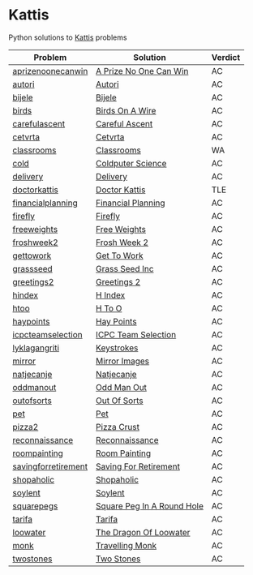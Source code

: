 # Kattis

Python solutions to [Kattis](https://open.kattis.com/) problems

Problem | Solution |Verdict
--- | --- | ---
[aprizenoonecanwin](https://open.kattis.com/problems/aprizenoonecanwin) | [A Prize No One Can Win](a_prize_no_one_can_win.py) | AC
[autori](https://open.kattis.com/problems/autori) | [Autori](autori.py) | AC
[bijele](https://open.kattis.com/problems/bijele) | [Bijele](bijele.py) | AC
[birds](https://open.kattis.com/problems/birds) | [Birds On A Wire](birds_on_a_wire.py) | AC
[carefulascent](https://open.kattis.com/problems/carefulascent) | [Careful Ascent](careful_ascent.py) | AC
[cetvrta](https://open.kattis.com/problems/cetvrta) | [Cetvrta](cetvrta.py) | AC
[classrooms](https://open.kattis.com/problems/classrooms) | [Classrooms](classrooms.py) | WA
[cold](https://open.kattis.com/problems/cold) | [Coldputer Science](coldputer_science.py) | AC
[delivery](https://open.kattis.com/problems/delivery) | [Delivery](delivery.py) | AC
[doctorkattis](https://open.kattis.com/problems/doctorkattis) | [Doctor Kattis](doctor_kattis.py) | TLE
[financialplanning](https://open.kattis.com/problems/financialplanning) | [Financial Planning](financial_planning.py) | AC
[firefly](https://open.kattis.com/problems/firefly) | [Firefly](firefly.py) | AC
[freeweights](https://open.kattis.com/problems/freeweights) | [Free Weights](free_weights.py) | AC
[froshweek2](https://open.kattis.com/problems/froshweek2) | [Frosh Week 2](frosh_week_2.py) | AC
[gettowork](https://open.kattis.com/problems/gettowork) | [Get To Work](get_to_work.py) | AC
[grassseed](https://open.kattis.com/problems/grassseed) | [Grass Seed Inc](grass_seed_inc.py) | AC
[greetings2](https://open.kattis.com/problems/greetings2) | [Greetings 2](greetings_2.py) | AC
[hindex](https://open.kattis.com/problems/hindex) | [H Index](h_index.py) | AC
[htoo](https://open.kattis.com/problems/htoo) | [H To O](h_to_o.py) | AC
[haypoints](https://open.kattis.com/problems/haypoints) | [Hay Points](hay_points.py) | AC
[icpcteamselection](https://open.kattis.com/problems/icpcteamselection) | [ICPC Team Selection](icpc_team_selection.py) | AC
[lyklagangriti](https://open.kattis.com/problems/lyklagangriti) | [Keystrokes](keystrokes.py) | AC
[mirror](https://open.kattis.com/problems/mirror) | [Mirror Images](mirror_images.py) | AC
[natjecanje](https://open.kattis.com/problems/natjecanje) | [Natjecanje](natjecanje.py) | AC
[oddmanout](https://open.kattis.com/problems/oddmanout) | [Odd Man Out](odd_man_out.py) | AC
[outofsorts](https://open.kattis.com/problems/outofsorts) | [Out Of Sorts](out_of_sorts.py) | AC
[pet](https://open.kattis.com/problems/pet) | [Pet](pet.py)| AC
[pizza2](https://open.kattis.com/problems/pizza2) | [Pizza Crust](pizza_crust.py) | AC
[reconnaissance](https://open.kattis.com/problems/reconnaissance) | [Reconnaissance](reconnaissance.py) | AC
[roompainting](https://open.kattis.com/problems/roompainting) | [Room Painting](room_painting.py) | AC
[savingforretirement](https://open.kattis.com/problems/savingforretirement) | [Saving For Retirement](saving_for_retirement.py) | AC
[shopaholic](https://open.kattis.com/problems/shopaholic) | [Shopaholic](shopaholic.py) | AC
[soylent](https://open.kattis.com/problems/soylent) | [Soylent](soylent.py) | AC
[squarepegs](https://open.kattis.com/problems/squarepegs) | [Square Peg In A Round Hole](square_peg_in_a_round_hole.py) | AC
[tarifa](https://open.kattis.com/problems/tarifa) | [Tarifa](tarifa.py) | AC
[loowater](https://open.kattis.com/problems/loowater) | [The Dragon Of Loowater](the_dragon_of_loowater.py) | AC
[monk](https://open.kattis.com/problems/monk/) | [Travelling Monk](travelling_monk.py) | AC
[twostones](https://open.kattis.com/problems/twostones) | [Two Stones](two_stones.py) | AC


